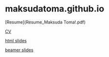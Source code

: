 # maksudatoma.github.io

[Resume](Resume_Maksuda Toma!.pdf)

[CV](Maksuda_toma_CV.pdf)

[html slides](intro.html)

[beamer slides](hw-10.pdf)
